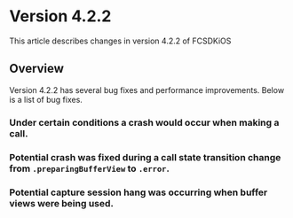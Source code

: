# Version 4.2.2

This article describes changes in version 4.2.2 of FCSDKiOS

## Overview

Version 4.2.2 has several bug fixes and performance improvements. Below is a list of bug fixes.

### Under certain conditions a crash would occur when making a call.

### Potential crash was fixed during a call state transition change from ``.preparingBufferView`` to ``.error``.

### Potential capture session hang was occurring when buffer views were being used.

